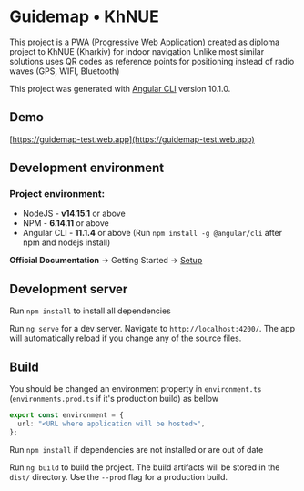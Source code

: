 # Guidemap • KhNUE

This project is a PWA (Progressive Web Application) created as diploma project to KhNUE (Kharkiv) for indoor navigation
Unlike most similar solutions uses QR codes as reference points for positioning instead of radio waves (GPS, WIFI, Bluetooth)

This project was generated with [Angular CLI](https://github.com/angular/angular-cli) version 10.1.0.

## Demo

[https://guidemap-test.web.app](https://guidemap-test.web.app)

## Development environment

### Project environment:

- NodeJS - **v14.15.1** or above
- NPM - **6.14.11** or above
- Angular CLI - **11.1.4** or above (Run `npm install -g @angular/cli` after npm and nodejs install)

**Official Documentation** -> Getting Started -> [Setup](https://angular.io/guide/setup-local)

## Development server

Run `npm install` to install all dependencies

Run `ng serve` for a dev server. Navigate to `http://localhost:4200/`. The app will automatically reload if you change any of the source files.

## Build

You should be changed an environment property in `environment.ts` (`environments.prod.ts` if it's production build) as bellow

```ts
export const environment = {
  url: "<URL where application will be hosted>",
};
```

Run `npm install` if dependencies are not installed or are out of date

Run `ng build` to build the project. The build artifacts will be stored in the `dist/` directory. Use the `--prod` flag for a production build.
